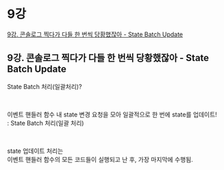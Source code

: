 # 9강
[9강. 콘솔로그 찍다가 다들 한 번씩 당황했잖아 - State Batch Update](https://youtu.be/LqU0LxoQGaE)

## 9강. 콘솔로그 찍다가 다들 한 번씩 당황했잖아 - State Batch Update

State Batch 처리(일괄처리)?

<br>

이벤트 핸들러 함수 내 state 변경 요청을 모아 일괄적으로 한 번에 state를 업데이트!     
: State Batch 처리(일괄 처리)   

<br>

state 업데이트 처리는   
이벤트 핸들러 함수의 모든 코드들이 실행되고 난 후, 가장 마지막에 수행됨.   

<br>
<br>
<br>
<br>
<br>

```Jsx
```
```jsx
```
```js
```